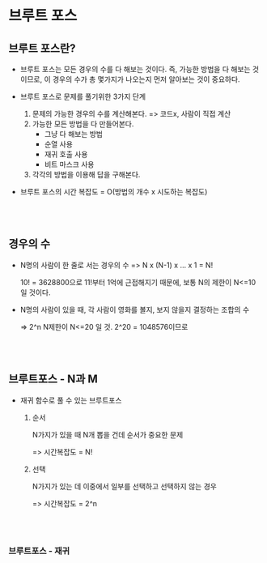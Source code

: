 # 브루트 포스

## 브루트 포스란?

+ 브루트 포스는 모든 경우의 수를 다 해보는 것이다.  즉, 가능한 방법을 다 해보는 것이므로, 이 경우의 수가 총 몇가지가 나오는지 먼저 알아보는 것이 중요하다. 
+ 브루트 포스로 문제를 풀기위한 3가지 단계
  1. 문제의 가능한 경우의 수를 계산해본다. => 코드x, 사람이 직접 계산 
  2. 가능한 모든 방법을 다 만들어본다. 
     + 그냥 다 해보는 방법
     + 순열 사용
     + 재귀 호출 사용
     + 비트 마스크 사용
  3. 각각의 방법을 이용해 답을 구해본다. 

+ 브루트 포스의 시간 복잡도 = O(방법의 개수 x 시도하는 복잡도)

<br>

<br>

## 경우의 수

+ N명의 사람이 한 줄로 서는 경우의 수 => N x  (N-1) x ... x 1 = N!

  10! = 3628800으로 11!부터 1억에 근접해지기 때문에, 보통 N의 제한이 N<=10 일 것이다.

+ N명의 사람이 있을 때, 각 사람이 영화를 볼지, 보지 않을지 결정하는 조합의 수 

  => 2^n  N제한이 N<=20 일 것.  2^20 = 1048576이므로 

<br>

<br>

## 브루트포스 - N과 M

+ 재귀 함수로 풀 수 있는 브루트포스

  1. 순서

     N가지가 있을 때 N개 뽑을 건데 순서가 중요한 문제 

     => 시간복잡도 =  N!

  2. 선택

     N가지가 있는 데 이중에서 일부를 선택하고 선택하지 않는 경우

     => 시간복잡도 = 2^n

<br>

<br>

### 브루트포스 - 재귀

